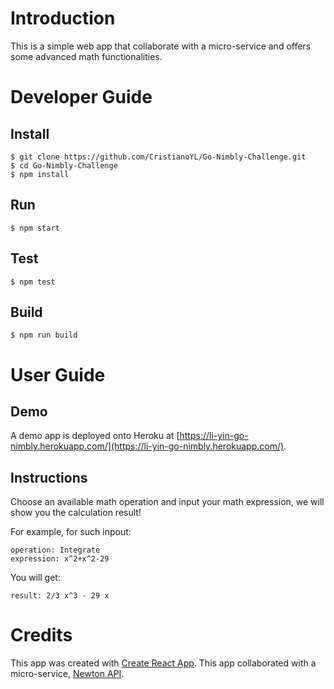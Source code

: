 # Introduction

This is a simple web app that collaborate with a micro-service and offers some advanced math functionalities.

# Developer Guide

## Install

```
$ git clone https://github.com/CristianoYL/Go-Nimbly-Challenge.git
$ cd Go-Nimbly-Challenge
$ npm install
```

## Run

```
$ npm start
```

## Test

```
$ npm test
```

## Build

```
$ npm run build
```

# User Guide

## Demo

A demo app is deployed onto Heroku at [https://li-yin-go-nimbly.herokuapp.com/](https://li-yin-go-nimbly.herokuapp.com/).

## Instructions

Choose an available math operation and input your math expression, we will show you the calculation result!

For example, for such inpout:

```
operation: Integrate
expression: x^2+x^2-29
```

You will get:

```
result: 2/3 x^3 - 29 x
```

# Credits

This app was created with [Create React App](https://github.com/facebook/create-react-app).
This app collaborated with a micro-service, [Newton API](https://github.com/aunyks/newton-api).
